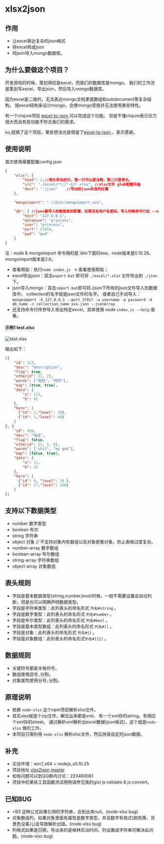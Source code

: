 xlsx2json
=========

## 作用
* 让excel表达复杂的json格式
* 将excel转成json
* 将json导入mongo数据库。

## 为什么要做这个项目？
开发游戏的时候，策划用的是excel，而我们的数据库是mongo。
我们的工作流是策划写excel，导出json，然后导入mongo数据库。

因为excel是二维的，无法表达mongo文档里面数组和subdocument等复杂结构。
按excel结构来设计mongo，会使mongo受限并无法使用某些特性。

有一个clojure项目 [excel-to-json ](https://github.com/mhaemmerle/excel-to-json) 可以完成这个功能。
但是不懂clojure表示压力很大而且有些功能不符合我们的需求。

so,就搞了这个项目。某些想法也是借鉴了[excel-to-json ](https://github.com/mhaemmerle/excel-to-json)，表示感谢。

## 使用说明
首次使用需要配置config.json

```json
{
    "xlsx": {
        "head": 2,//表头所在的行，第一行可以是注释，第二行是表头。
        "src": "./excel/**/[^~$]*.xlsx", //xlsx文件 glob配置风格
        "dest": "./json"    //导出的json存放的位置
    },

    "mongoimport": ".\\bin\\mongoimport.exe",

    "db": { //json要导入的数据库的配置，如果没有用户名密码，导入时候命令行加 --noauth
        "host": "127.0.0.1",
        "database": "princess",
        "user": "princess",
        "port": 27010,
        "pwd": "pwd"
    }
}
```

注：node & mongoimport 命令用的是.\bin下面的exe。node版本是0.10.26。mongoimport版本是2.6。


* 查看帮助：执行`node index.js -h` 查看使用帮助；
* excel导出json：双击`export.bat` 即可将 `./excel/*.xlsx` 文件导出到 `./json` 下。
* json导入mongo：双击`import.bat`即可将./json下所有的json文件导入到数据库中。
collection的名字就是json文件的名字。
或者自己手动导入：
`mongoimport -h 127.0.0.1 --port 27017 -u username -p password -d db_name -c collection_name xxx.json --jsonArray`
* 还支持命令行传参导入导出特定excel，具体使用 node `index.js --help` 查看。


#### 示例1 test.xlsx
![test.xlsx](http://img3.douban.com/view/photo/photo/public/p2180848214.jpg)

输出如下：

```json
[{
    "id": 123,
    "desc": "description",
    "flag": true,
    "otherid": [1, 2],
    "words": ["哈哈", "呵呵"],
    "map": [true, true],
    "data": {
        "a": 123,
        "b": 45
    },
    "hero": [
      {"id": 2,"level": 30},
      {"id": 3,"level": 80}
    ]
}, {
    "id": 456,
    "desc": "描述",
    "flag": false,
    "otherid": [3, 5, 8],
    "words": ["shit", "my god"],
    "map": [false, true],
    "data": {
        "a": 11,
        "b": 22
    },
    "hero": [
      {"id": 9, "level": 38 },
      {"id": 17,"level": 100}
    ]
}]
```

## 支持以下数据类型
* number 数字类型
* boolean  布尔
* string 字符串
* object 对象  // 不支持对象内有数组以及对象嵌套对象，防止表格过度复杂。
* number-array  数字数组
* boolean-array  布尔数组
* string-array  字符串数组
* object-array 对象数组

## 表头规则
* 字段是基本数据类型(string,number,bool)时候，一般不需要设置会自动判断，但是也可以明确声明数据类型。
* 字段是字符串类型：此列表头的命名形式 `列名#string` 。
* 字段是数字类型：此列表头的命名形式 `列名#number` 。
* 字段是布尔类型：此列表头的命名形式 `列名#bool` 。
* 字段是基本类型数组：此列表头的命名形式 `列名#[]` 。
* 字段是对象：此列表头的命名形式 `列名#{}` 。
* 字段是对象数组：此列表头的命名形式`列名#[{}]` 。

## 数据规则
* 关键符号都是半角符号。
* 数组使用逗号`,`分割。
* 对象属性使用分号`;`分割。

## 原理说明
* 依赖 `node-xlsx` 这个npm项目解析xlsx文件。
* 其实xlsx就是个zip文件，解压出来都是xml。
  有一个xml存的string，有相应个xml存的sheet。
  通过解析xml解析出excel数据(json格式)，这个就是`node-xlsx` 做的工作。
* 本项目只需利用 `node-xlsx` 解析xlsx文件，然后拼装自定的json数据。

## 补充
* 实验环境：win7_x64 + nodejs_v0.10.25
* 项目地址 [xlsx2json master](https://github.com/koalaylj/xlsx2json)
* 如有问题可以到QQ群内讨论：223460081
* 项目中的某些工具函数测试用例请参见我的gist js:validate & js:convert。

## 已知BUG
* =B3 这种公式如果引用的字符串，会到出来null。(node-xlsx bug)
* 对象数组列，如果对象里面有属性是数字类型，并且数字有格式(颜色等，背景色没事儿)会导致解析出错。(node-xlsx bug)
* 列格式如果是日期，导出来的是格林尼治时间，列设置成字符串可解决此问题。(node-xlsx bug)